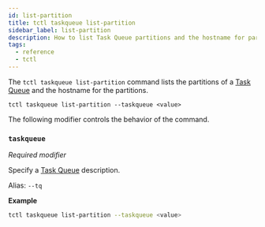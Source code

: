 ```yaml
---
id: list-partition
title: tctl taskqueue list-partition
sidebar_label: list-partition
description: How to list Task Queue partitions and the hostname for partitions using tctl.
tags:
  - reference
  - tctl
---
```


The `tctl taskqueue list-partition` command lists the partitions of a [Task Queue](/docs/concepts/what-is-a-task-queue) and the hostname for the partitions.

`tctl taskqueue list-partition --taskqueue <value>`

The following modifier controls the behavior of the command.

### `taskqueue`

_Required modifier_

Specify a [Task Queue](/docs/concepts/what-is-a-task-queue) description.

Alias: `--tq`

**Example**

```bash
tctl taskqueue list-partition --taskqueue <value>
```
